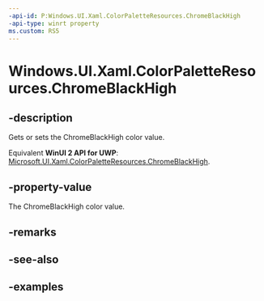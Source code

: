 ```yaml
---
-api-id: P:Windows.UI.Xaml.ColorPaletteResources.ChromeBlackHigh
-api-type: winrt property
ms.custom: RS5
---
```


<!-- Property syntax.
public IReference<Color> ChromeBlackHigh { get;  set; }
-->

# Windows.UI.Xaml.ColorPaletteResources.ChromeBlackHigh

## -description

Gets or sets the ChromeBlackHigh color value.

Equivalent **WinUI 2 API for UWP**: [Microsoft.UI.Xaml.ColorPaletteResources.ChromeBlackHigh](/windows/winui/api/microsoft.ui.xaml.colorpaletteresources.chromeblackhigh).

## -property-value

The ChromeBlackHigh color value.

## -remarks

## -see-also

## -examples

